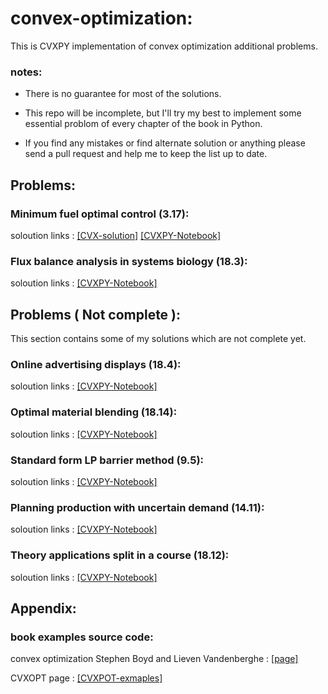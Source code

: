 # convex-optimization:

This is CVXPY implementation of convex optimization additional problems.

### notes:

- There is no guarantee for most of the solutions.


- This repo will be incomplete, but I'll try my best to implement some essential problom of every chapter of the book in Python.

- If you find any mistakes or find alternate solution or anything please send a pull request and help me to keep the list up to date.

## Problems: 
### Minimum fuel optimal control  (3.17):

soloution links :   [[CVX-solution]](https://see.stanford.edu/materials/lsocoee364a/hw4sol.pdf)
[[CVXPY-Notebook]](https://github.com/arminarj/convex-optimization-boyd/blob/master/Minimum%20fuel%20optimal%20control.ipynb)

### Flux balance analysis in systems biology  (18.3):

soloution links :   [[CVXPY-Notebook]](https://github.com/arminarj/convex-optimization-boyd/blob/master/Flux_balance_analysis_in_systems_biology.ipynb)


## Problems ( Not complete ):

This section contains some of my solutions which are not complete yet.

### Online advertising displays (18.4):

soloution links :  [[CVXPY-Notebook]](https://github.com/arminarj/convex-optimization-boyd/blob/master/Online_advertising_displays.ipynb)

### Optimal material blending  (18.14):

soloution links :   [[CVXPY-Notebook]](https://github.com/arminarj/convex-optimization-boyd/blob/master/Optimal_material_blending.ipynb)

### Standard form LP barrier method  (9.5):

soloution links :   [[CVXPY-Notebook]](https://github.com/arminarj/convex-optimization-boyd/blob/master/Standard_form_LP_barrier_method.ipynb)

### Planning production with uncertain demand  (14.11):

soloution links :   [[CVXPY-Notebook]](https://github.com/arminarj/convex-optimization-boyd/blob/master/Planning_production_with_uncertain_demand.ipynb)


### Theory applications split in a course  (18.12):

soloution links :   [[CVXPY-Notebook]](https://github.com/arminarj/convex-optimization-boyd/blob/master/Theory_applications_split_in_a_course.ipynb)


## Appendix:
### book examples source code:

convex optimization Stephen Boyd and Lieven Vandenberghe : [[page]](http://stanford.edu/~boyd/cvxbook/)

CVXOPT page : [[CVXPOT-exmaples]](http://cvxopt.org/examples/index.html#book-examples)
